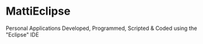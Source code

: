 # MattiEclipse
Personal Applications Developed, Programmed, Scripted &amp; Coded using the "Eclipse" IDE
